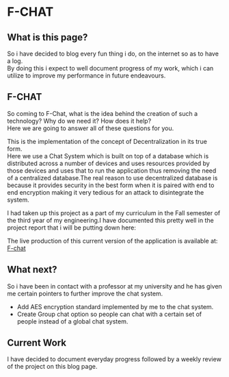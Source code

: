 # F-CHAT
## What is this page?
So i have decided to blog every fun thing i do, on the internet so as to have a log.  
By doing this i expect to well document progress of my work, which i can utilize to improve my performance in future endeavours.  

## F-CHAT
So coming to F-Chat, what is the idea behind the creation of such a technology? Why do we need it? How does it help?  
Here we are going to answer all of these questions for you.  

This is the implementation of the concept of Decentralization in its true form.  
Here we use a Chat System which is built on top of a database which is distributed across a number of devices and uses resources provided by those devices and uses that to run the  application thus removing the need of a centralized database.The real reason to use decentralized database is because it provides security in the best form when it is paired with end to end encryption making it very tedious for an attack to disintegrate the system.  

I had taken up this project as a part of my curriculum in the Fall semester of the third year of my engineering.I have documented this pretty well in the project report that i will be putting down here:
<object data="/Documentation/ProjectReport.pdf" type="application/pdf" width="100%"></object>

The live production of this current version of the application is available at: [F-chat](f-chat-26177.web.app/)


## What next?
So i have been in contact with a professor at my university and he has given me certain pointers to further improve the chat system.  
* Add AES encryption standard implemented by me to the chat system.
* Create Group chat option so people can chat with a certain set of people instead of a global chat system.

## Current Work
I have decided to document everyday progress followed by a weekly review of the project on this blog page.

